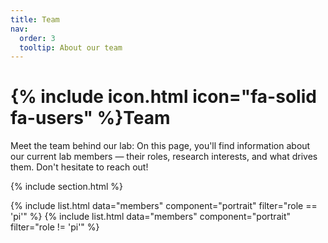 ```yaml
---
title: Team
nav:
  order: 3
  tooltip: About our team
---
```


# {% include icon.html icon="fa-solid fa-users" %}Team

Meet the team behind our lab: On this page, you'll find information about our current lab members — their roles, research interests, and what drives them. Don't hesitate to reach out!

{% include section.html %}

{% include list.html data="members" component="portrait" filter="role == 'pi'" %}
{% include list.html data="members" component="portrait" filter="role != 'pi'" %}
